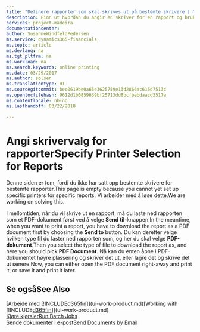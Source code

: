 ```yaml
---
title: "Definere rapporter som skal skrives ut på bestemte skrivere | Microsoft-dokumentasjon"
description: Finn ut hvordan du angir en skriver for en rapport og bruker vinduet Skrivervalg.
services: project-madeira
documentationcenter: 
author: SusanneWindfeldPedersen
ms.service: dynamics365-financials
ms.topic: article
ms.devlang: na
ms.tgt_pltfrm: na
ms.workload: na
ms.search.keywords: online printing
ms.date: 03/29/2017
ms.author: solsen
ms.translationtype: HT
ms.sourcegitcommit: bec0619be0a65e3625759e13d2866ac615d7513c
ms.openlocfilehash: 9612d1b0859639bf25713dd8bcfbebdaacd3517e
ms.contentlocale: nb-no
ms.lasthandoff: 03/22/2018

---
```

# <a name="specify-printer-selection-for-reports"></a><span data-ttu-id="603e2-103">Angi skrivervalg for rapporter</span><span class="sxs-lookup"><span data-stu-id="603e2-103">Specify Printer Selection for Reports</span></span>
<span data-ttu-id="603e2-104">Denne siden er tom, fordi du ikke har satt opp bestemte skrivere for bestemte rapporter.</span><span class="sxs-lookup"><span data-stu-id="603e2-104">This page is empty because you cannot yet set up specific printers for specific reports.</span></span> <span data-ttu-id="603e2-105">Vi arbeider med å løse dette.</span><span class="sxs-lookup"><span data-stu-id="603e2-105">We are working on solving this.</span></span>

<span data-ttu-id="603e2-106">I mellomtiden, når du vil skrive ut en rapport, må du laste ned rapporten som et PDF-dokument først ved å velge **Send til**-knappen.</span><span class="sxs-lookup"><span data-stu-id="603e2-106">In the meantime, when you want to print a report, you have to download the report as a PDF document first by choosing the **Send to** button.</span></span> <span data-ttu-id="603e2-107">Du kan deretter velge hvilken type fil du laster ned rapporten som, og her du skal velge **PDF-dokument**.</span><span class="sxs-lookup"><span data-stu-id="603e2-107">Then you select the type of file to download the report as, and here you should pick **PDF Document**.</span></span> <span data-ttu-id="603e2-108">Nå kan du enten åpne i PDF-dokumentet høyre plassering og skriver det ut, eller lagre det og skrive det ut senere.</span><span class="sxs-lookup"><span data-stu-id="603e2-108">Now, you can either open the PDF document right-away and print it, or save it and print it later.</span></span>

<!--

You can set up reports so that they must be printed on a specific printer. The following are some uses of printer selection:

- You can print reports on special company letterhead.
- You can print reports on different paper sizes.
- You can print reports on the default printer of a specified employee.

You use the **Printer Selections** window to set different values to obtain different output. If you set a specific printer selection, then it takes precedence over a more general printer selection. For example, you can set a printer selection that has values in the **User ID**, **Report ID**, and **Printer Name** fields. This printer selection takes precedence over a printer selection that has blank entries in the **User ID** or **Report ID** fields.

The following table describes the combination of values to specify when you set up printer selections for a report.

|To                                                 |Set the following values                                             |
|---------------------------------------------------|---------------------------------------------------------------------|
|Print a report to a specific printer for all users |Specify values in the **Report ID** and **Printer Name** fields and leave the **User ID** field blank.|
|Print all reports to a specific printer for a specific user|Specify values in the **User ID** and **Printer Name** fields and leave the **Report ID** field blank.|
|Set the default printer for all reports|Specify a value in the **Printer Name** field and leave the **User ID** and **Report ID** fields blank.|
|Print a specific report to the user’s default printer|Specify a value in the **Report ID** field and leave the **Printer Name** and **User ID** fields blank.|
|Print a specific report to a specific printer for a specific user|Specify values in all three fields.|
-->

## <a name="see-also"></a><span data-ttu-id="603e2-109">Se også</span><span class="sxs-lookup"><span data-stu-id="603e2-109">See Also</span></span>
<span data-ttu-id="603e2-110">[Arbeide med [!INCLUDE[d365fin](includes/d365fin_md.md)]](ui-work-product.md)</span><span class="sxs-lookup"><span data-stu-id="603e2-110">[Working with [!INCLUDE[d365fin](includes/d365fin_md.md)]](ui-work-product.md)</span></span>  
[<span data-ttu-id="603e2-111">Kjøre kjørsler</span><span class="sxs-lookup"><span data-stu-id="603e2-111">Run Batch Jobs</span></span>](ui-how-run-batch-jobs.md)  
[<span data-ttu-id="603e2-112">Sende dokumenter i e-post</span><span class="sxs-lookup"><span data-stu-id="603e2-112">Send Documents by Email</span></span>](ui-how-send-documents-email.md)  


